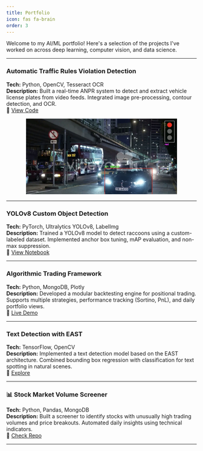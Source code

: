 ```yaml
---
title: Portfolio
icon: fas fa-brain
order: 3
---
```


Welcome to my AI/ML portfolio! Here's a selection of the projects I've worked on across deep learning, computer vision, and data science.

---

### Automatic Traffic Rules Violation Detection
**Tech:** Python, OpenCV, Tesseract OCR  
**Description:** Built a real-time ANPR system to detect and extract vehicle license plates from video feeds. Integrated image pre-processing, contour detection, and OCR.  
🔗 [View Code](https://github.com/saketjain/ai_portfolio/tree/develop/traffic_rules_violation_detection)
<p align="center">
  <img src="/assets/img/BlackCar.png" alt="Traffic Rule Violation" width="400"/>
</p>

---

### YOLOv8 Custom Object Detection
**Tech:** PyTorch, Ultralytics YOLOv8, LabelImg  
**Description:** Trained a YOLOv8 model to detect raccoons using a custom-labeled dataset. Implemented anchor box tuning, mAP evaluation, and non-max suppression.  
🔗 [View Notebook](https://github.com/your-username/yolov8-raccoon)

---

### Algorithmic Trading Framework
**Tech:** Python, MongoDB, Plotly  
**Description:** Developed a modular backtesting engine for positional trading. Supports multiple strategies, performance tracking (Sortino, PnL), and daily portfolio views.  
🔗 [Live Demo](https://github.com/saketjain/algo_trading)

---

### Text Detection with EAST
**Tech:** TensorFlow, OpenCV  
**Description:** Implemented a text detection model based on the EAST architecture. Combined bounding box regression with classification for text spotting in natural scenes.  
🔗 [Explore](https://github.com/your-username/east-text-detector)

---

### 📊 Stock Market Volume Screener
**Tech:** Python, Pandas, MongoDB  
**Description:** Built a screener to identify stocks with unusually high trading volumes and price breakouts. Automated daily insights using technical indicators.  
🔗 [Check Repo](https://github.com/your-username/stock-volume-analyzer)

---